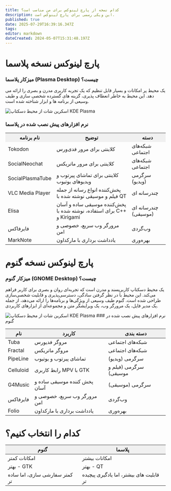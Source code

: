 ```yaml
---
title: کدام نسخه از پارچ لینوکس برای من مناسب است؟
description: این ویکی رسمی برای پارچ لینوکس است.
published: true
date: 2025-07-29T16:39:16.347Z
tags: 
editor: markdown
dateCreated: 2024-05-07T15:31:48.197Z
---
```


# پارچ لینوکس نسخه پلاسما
### میزکار پلاسما (Plasma Desktop) چیست؟ 
یک محیط پر امکانات و بسیار قابل تنظیم که یک تجربه کاربری مدرن و بصری را ارائه می دهد. این محیط به خاطر انعطاف پذیری، گزینه های گسترده شخصی سازی و طیف وسیعی از برنامه ها و ابزار شناخته شده است.

<img src="https://github.com/parchlinux/parch-iso-plasma/raw/main/image/screenshot.png" alt="اسکرین شات از محیط دسکتاپ KDE Plasma">

### نرم افزارهای پیش نصب شده در پلاسما

<!DOCTYPE html>
<html lang="fa">
<head>
  <meta charset="UTF-8">
  <meta name="viewport" content="width=device-width, initial-scale=1.0">
  <style>
    table {
      border-collapse: collapse;
      width: 100%;
    }

    th, td {
      padding: 8px;
      text-align: left;
      border: 1px solid #ddd;
    }

    th {
      background-color: #f0f0f0;
    }
  </style>
</head>
<body>
  <table>
    <tr>
      <th>نام برنامه</th>
      <th>توضیح</th>
      <th>دسته</th>
    </tr>
    <tr>
      <td>Tokodon</td>
      <td>کلاینتی برای مرور فدی‌ورس</td>
      <td>شبکه‌های اجتماعی</td>
    </tr>
    <tr>
      <td>SocialNeochat</td>
      <td>کلاینتی برای مرور ماتریکس</td>
      <td>شبکه‌های اجتماعی</td>
    </tr>
    <tr>
      <td>SocialPlasmaTube</td>
      <td>کلاینتی برای تماشای پیرتوب و ویدیوهای یوتیوب </td>
      <td>سرگرمی (ویدیو)</td>
    </tr>
    <tr>
      <td>VLC Media Player</td>
      <td>پخش‌کننده انواع رسانه از جمله فیلم و موسیقی نوشته شده با QT</td>
      <td>چندرسانه ای</td>
    </tr>
    <tr>
      <td>Elisa</td>
      <td>پخش‌کننده موسیقی ساده و آسان برای استفاده، نوشته شده با C++ و Kirigami</td>
      <td>چندرسانه ای (موسیقی)</td>
    </tr>
    <tr>
      <td>فایرفاکس</td>
      <td>مرورگر وب سریع، خصوصی و امن</td>
      <td>وب‌گردی</td>
    </tr>
    <tr>
      <td>MarkNote</td>
      <td>یادداشت برداری با مارکداون</td>
      <td>بهره‌وری</td>
    </tr>
  </table>
</body>
</html>

# پارچ لینوکس نسخه گنوم
### میزکار گنوم (GNOME Desktop) چیست؟
یک محیط دسکتاپ کاربرپسند و مدرن است که تجربه‌ای روان و بصری برای کاربر فراهم می‌کند. این محیط با در نظر گرفتن سادگی، دسترسی‌پذیری و قابلیت شخصی‌سازی طراحی شده است. گنوم طیف وسیعی از ویژگی‌ها و برنامه‌ها را ارائه می‌دهد، از جمله یک مدیر فایل، یک مرورگر وب، یک ویرایشگر متن و مجموعه‌ای از ابزارهای کاربردی.

<img src="https://github.com/parchlinux/Parch-iso-gnome/raw/main/image/screenshot.png" alt="اسکرین شات از محیط دسکتاپ KDE Plasma">
### نرم افزارهای پیش نصب شده در گنوم


<!DOCTYPE html>
<html lang="fa">
<head>
  <meta charset="UTF-8">
  <meta name="viewport" content="width=device-width, initial-scale=1.0">
  <style>
    table {
      border-collapse: collapse;
      width: 100%;
    }

    th, td {
      padding: 8px;
      text-align: left;
      border: 1px solid #ddd;
    }

    th {
      background-color: #f0f0f0;
    }
  </style>
</head>
<body>

  <table>
    <thead>
      <tr>
        <th>نام</th>
        <th>کاربرد</th>
        <th>دسته بندی</th>
      </tr>
    </thead>
    <tbody>
      <tr>
        <td>Tuba</td>
        <td>مروگر فدیورس</td>
        <td>شبکه‌های اجتماعی</td>
      </tr>
      <tr>
        <td>Fractal</td>
        <td>مروگر ماتریکس</td>
        <td>شبکه‌های اجتماعی</td>
      </tr>
      <tr>
        <td>PipeLine</td>
        <td>تماشای پیرتوب و یوتیوب</td>
        <td>سرگرمی (ویدیو)</td>
      </tr>
      <tr>
        <td>Celluloid</td>
        <td>رابط کاربری MPV با GTK</td>
        <td>سرگرمی (فیلم و موسیقی)</td>
      </tr>
      <tr>
        <td>G4Music</td>
        <td>پخش کننده موسیقی ساده و آسان</td>
        <td>سرگرمی (موسیقی)</td>
      </tr>
      <tr>
        <td>فایرفاکس</td>
        <td>مرورگر وب سریع، خصوصی و امن</td>
        <td>وب‌گردی</td>
      </tr>
      <tr>
        <td>Folio</td>
        <td>یادداشت برداری با مارکداون</td>
        <td>بهره‌وری</td>
      </tr>
    </tbody>
  </table>
</body>
</html>

# کدام را انتخاب کنیم؟
<!DOCTYPE html>
<html lang="fa">
<head>
  <meta charset="UTF-8">
  <meta name="viewport" content="width=device-width, initial-scale=1.0">
  <title>ترجمه و مقایسه Gnome و Plasma</title>
  <style>
    table {
      border-collapse: collapse;
      width: 100%;
    }

    th, td {
      padding: 8px;
      text-align: center;
      border: 1px solid #ddd;
    }

    th {
      background-color: #f0f0f0;
    }
  </style>
</head>
<body>


  <table>
    <thead>
      <tr>
        <th>گنوم</th>
        <th>پلاسما</th>
      </tr>
    </thead>
    <tbody>
      <tr>
        <td>امکانات کمتر</td>
        <td>امکانات بیشتر</td>
      </tr>
      <tr>
        <td>بهتر - GTK</td>
        <td>بهتر - QT</td>
      </tr>
      <tr>
        <td>کمتر سفارشی سازی، اما ساده تر</td>
        <td>قابلیت های بیشتر، اما یادگیری پیچیده تر</td>
      </tr>
    </tbody>
  </table>


